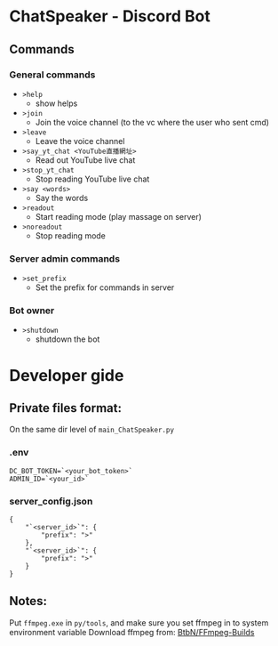 # ChatSpeaker - Discord Bot
## Commands
### General commands
- `>help`
    - show helps
- `>join`
    - Join the voice channel (to the vc where the user who sent cmd)
- `>leave`
    - Leave the voice channel
- `>say_yt_chat <YouTube直播網址>`
    - Read out YouTube live chat
- `>stop_yt_chat`
    - Stop reading YouTube live chat
- `>say <words>`
    - Say the words
- `>readout`
    - Start reading mode (play massage on server)
- `>noreadout`
    - Stop reading mode
### Server admin commands
- `>set_prefix`
    - Set the prefix for commands in server
### Bot owner
- `>shutdown`
    - shutdown the bot

# Developer gide
## Private files format:
On the same dir level of `main_ChatSpeaker.py`
### .env
```
DC_BOT_TOKEN=`<your_bot_token>`
ADMIN_ID=`<your_id>`
```
### server_config.json
```
{
    "`<server_id>`": {
        "prefix": ">"
    },
    "`<server_id>`": {
        "prefix": ">"
    }
}
```
## Notes:
Put `ffmpeg.exe` in `py/tools`, 
and make sure you set ffmpeg in to system environment variable
Download ffmpeg from: [BtbN/FFmpeg-Builds](https://github.com/BtbN/FFmpeg-Builds/releases)
